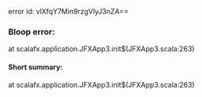 error id: vlXfqY7Min9rzgVlyJ3nZA==
### Bloop error:

at scalafx.application.JFXApp3.init$(JFXApp3.scala:263)
#### Short summary: 

at scalafx.application.JFXApp3.init$(JFXApp3.scala:263)